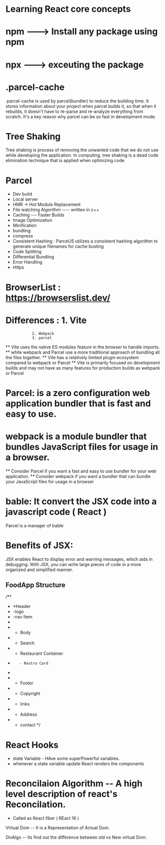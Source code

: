 # Learning React core concepts

# npm --->  Install any package using npm
# npx ---> exceuting the package

# .parcel-cache
.parcel-cache is used by parcel(bundler) to reduce the building time. It stores information about your project when parcel builds it, so that when it rebuilds, it doesn't have to re-parse and re-analyze everything from scratch. It's a key reason why parcel can be so fast in development mode.

# Tree Shaking
Tree shaking is process of removing the unwanted code that we do not use while developing the application. In computing, tree shaking is a dead code elimination technique that is applied when optimizing code

# Parcel
   - Dev build
   - Local server
   - HMR -> Hot Module Replacement
   - File watching Algorithm ---- written in c++
   - Caching  --- Faster Builds
   - Image Optimization
   - Minification
   - bundling
   - compress
   - Consistent Hashing : ParcelJS utilizes a consistent hashing algorithm to generate unique filenames for cache busting
   - Code Splitting
   - Differential Bundling
   - Error Handling
   - Https

# BrowserList : https://browserslist.dev/

# Differences : 1. Vite
                2. Webpack
                3. parcel

** Vite uses the native ES modules feature in the browser to handle imports.
** while webpack and Parcel use a more traditional approach of bundling all the files together.
** Vite has a relatively limited plugin ecosystem compared to webpack or Parcel
** Vite is primarily focused on development builds and may not have as many features for production builds as webpack or Parcel


# Parcel:  is a zero configuration web application bundler that is fast and easy to use.
# webpack is a module bundler that bundles JavaScript files for usage in a browser.
** Consider Parcel if you want a fast and easy to use bundler for your web application.
** Consider webpack if you want a bundler that can bundle your JavaScript files for usage in a browser

# bable: It convert the JSX code into a javascript code ( React )
Parcel is a manager of bable

# Benefits of JSX: 
JSX enables React to display error and warning messages, which aids in debugging. With JSX, you can write large pieces of code in a more organized and simplified manner.


## FoodApp Structure
/**
 * *Header
 *    -logo
 *    -nav Item
 *
 * * Body
 *   - Search
 *   - Restaurant Container
 *        - Restro Card
 *
 * * Footer
 *   - Copyright
 *   - links
 *   - Address
 *   - contact
 */

# React Hooks
  - state Variable - HAve some superPowerful variables.
  - whenever a state variable update React renders the components

# Reconcilaion Algorithm  -- A high level description of react's Reconcilation.
  - Called as React fiber ( REact 16 )

Virtual Dom -- It is a Representation of Actual Dom.

DivAlgo -- Its find out the difference between old vs New virtual Dom.



